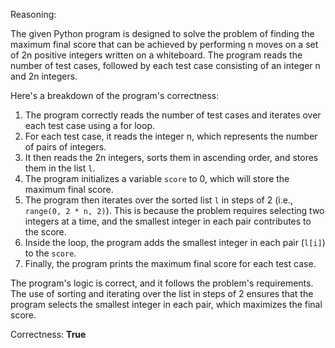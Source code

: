 Reasoning:

The given Python program is designed to solve the problem of finding the maximum final score that can be achieved by performing n moves on a set of 2n positive integers written on a whiteboard. The program reads the number of test cases, followed by each test case consisting of an integer n and 2n integers.

Here's a breakdown of the program's correctness:

1.  The program correctly reads the number of test cases and iterates over each test case using a for loop.
2.  For each test case, it reads the integer n, which represents the number of pairs of integers.
3.  It then reads the 2n integers, sorts them in ascending order, and stores them in the list `l`.
4.  The program initializes a variable `score` to 0, which will store the maximum final score.
5.  The program then iterates over the sorted list `l` in steps of 2 (i.e., `range(0, 2 * n, 2)`). This is because the problem requires selecting two integers at a time, and the smallest integer in each pair contributes to the score.
6.  Inside the loop, the program adds the smallest integer in each pair (`l[i]`) to the `score`.
7.  Finally, the program prints the maximum final score for each test case.

The program's logic is correct, and it follows the problem's requirements. The use of sorting and iterating over the list in steps of 2 ensures that the program selects the smallest integer in each pair, which maximizes the final score.

Correctness: **True**